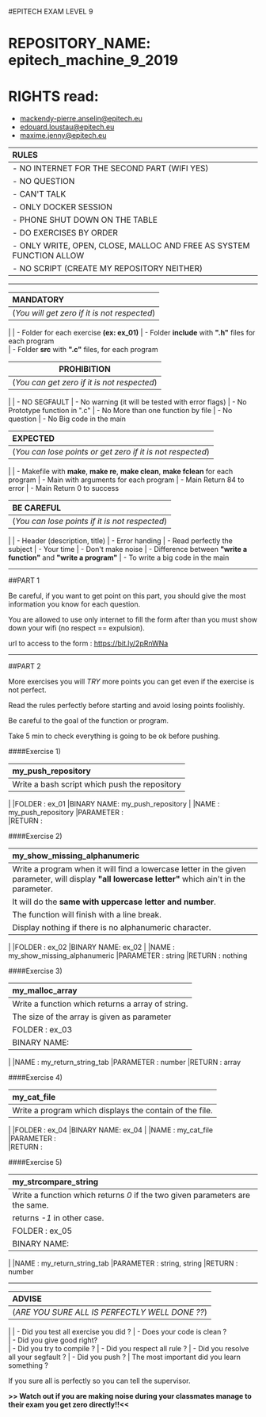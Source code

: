 #EPITECH EXAM LEVEL 9

# REPOSITORY_NAME: epitech_machine_9_2019
# RIGHTS read:
  - mackendy-pierre.anselin@epitech.eu
  - edouard.loustau@epitech.eu
  - maxime.jenny@epitech.eu

|**RULES**|
|:--------|
| - NO INTERNET FOR THE SECOND PART (WIFI YES)
| - NO QUESTION
| - CAN'T TALK
| - ONLY DOCKER SESSION
| - PHONE SHUT DOWN ON THE TABLE
| - DO EXERCISES BY ORDER
| - ONLY WRITE, OPEN, CLOSE, MALLOC AND FREE AS SYSTEM FUNCTION ALLOW
| - NO SCRIPT (CREATE MY REPOSITORY NEITHER)

________________________________________________________________________________________

|**MANDATORY**|
|:-------------|
|(_You will get zero if it is not respected_)
|
| - Folder for each exercise **(ex: ex_01)**
| - Folder **include** with **".h"** files for each program  
| - Folder **src** with **".c"** files, for each program 


|**PROHIBITION**|
|:-----------:|
|(_You can get zero if it is not respected_)
|
| - NO SEGFAULT
| - No warning (it will be tested with error flags)
| - No Prototype function in ".c"
| - No More than one function by file
| - No question 
| - No Big code in the main

|**EXPECTED**|
|:-----------|
|(_You can lose points or get zero if it is not respected_)
|
| - Makefile with **make**, **make re**, **make clean**, **make fclean** for each program 
| - Main with arguments for each program
| - Main Return 84 to error 
| - Main Return 0 to success 

|**BE CAREFUL**|
|:-----------|
|(_You can lose points if it is not respected_)
|
| - Header (description, title)
| - Error handing
| - Read perfectly the subject
| - Your time
| - Don't make noise
| - Difference between **"write a function"** and **"write a program"**
| - To write a big code in the main

________________________________________________________________________________________

##PART 1

Be careful, if you want to get point on this part, you should give the most information you know for each question.

You are allowed to use only internet to fill the form after than you must show down your wifi (no respect == expulsion).

url to access to the form :  https://bit.ly/2pRnWNa

__________________________________________________________________________________________________________________________________________________________________________________


##PART 2

More exercises you will *TRY* more points you can get even if the exercise is not perfect.

Read the rules perfectly before starting and avoid losing points foolishly.

Be careful to the goal of the function or program.

Take 5 min to check everything is going to be ok before pushing.





####Exercise 1)

|my_push_repository|
|:----|
|Write a bash script which push the repository   
|
|FOLDER     :   ex_01
|BINARY NAME:   my_push_repository
|
|NAME       :   my_push_repository
|PARAMETER  :   
|RETURN     :




####Exercise 2)

|my_show_missing_alphanumeric|
|:----|
|Write a program when it will find a lowercase letter in the given parameter, will display **"all lowercase letter"** which ain't in the parameter. 
|It will do the **same with uppercase letter and number**.
|The function will finish with a line break.
|Display nothing if there is no alphanumeric character.
|
|FOLDER     :   ex_02
|BINARY NAME:   ex_02
|
|NAME       :   my_show_missing_alphanumeric
|PARAMETER  :   string
|RETURN     :   nothing





####Exercise 3)

|my_malloc_array|
|:----|
|Write a function which returns a array of string.
|The size of the array is given as parameter
|FOLDER     :   ex_03
|BINARY NAME:   
|
|NAME       :   my_return_string_tab
|PARAMETER  :   number
|RETURN     :   array




####Exercise 4)

|my_cat_file|
|:----|
|Write a program which displays the contain of the file.
|
|FOLDER     :   ex_04
|BINARY NAME:   ex_04
|
|NAME       :   my_cat_file
|PARAMETER  :   
|RETURN     : 





####Exercise 5)

|my_strcompare_string|
|:----|
|Write a function which returns *0* if the two given parameters are the same.
|returns *-1* in other case.
|FOLDER     :   ex_05
|BINARY NAME:   
|
|NAME       :   my_return_string_tab
|PARAMETER  :   string, string
|RETURN     :   number







__________________________________________________________________________________________________________________________________________________________________________________


|**ADVISE**|
|:-------------|
|(_ARE YOU SURE ALL IS PERFECTLY WELL DONE ??_)
|
| - Did you test all exercise you did ?
| - Does your code is clean ?  
| - Did you give good right?  
| - Did you try to compile ?
| - Did you respect all rule ?
| - Did you resolve all your segfault ?
| - Did you push ?
| The most important did you learn something ?

If you sure all is perfectly so you can tell the supervisor.
 
**>> Watch out if you are making noise during your classmates manage to their exam you get zero directly!!<<** 